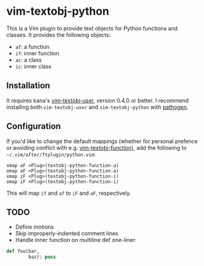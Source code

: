 # vim-textobj-python

This is a Vim plugin to provide text objects for Python functions and classes.  It provides the following objects:

- `af`: a function
- `if`: inner function
- `ac`: a class
- `ic`: inner class

## Installation

It requires kana's [vim-textobj-user](https://github.com/kana/vim-textobj-user), version 0.4.0 or better. I recommend installing both `vim-textobj-user` and `vim-textobj-python` with [pathogen](https://github.com/tpope/vim-pathogen).

## Configuration

If you'd like to change the default mappings (whether for personal prefence or avoiding conflict with e.g. [vim-textobj-function](https://github.com/kana/vim-textobj-function)), add the following to `~/.vim/after/ftplugin/python.vim`:

    xmap aF <Plug>(textobj-python-function-a)
    omap aF <Plug>(textobj-python-function-a)
    xmap iF <Plug>(textobj-python-function-i)
    omap iF <Plug>(textobj-python-function-i)

This will map `if` and `af` to `iF` and `aF`, respectively.

## TODO

- Define motions
- Skip improperly-indented comment lines
- Handle inner function on multiline def one-liner:

```python
def foo(bar,
        baz): pass
```
